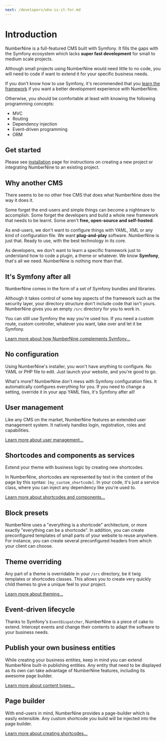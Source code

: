 ```yaml
---
next: /developers/who-is-it-for.md
---
```


# Introduction

NumberNine is a full-featured CMS built with Symfony.
It fills the gaps with the Symfony ecosystem which lacks **super fast development** for small to medium scale projects.

Although small projects using NumberNine would need little to no code, you will need to code if want to extend it for your specific business needs.

If you don't know how to use Symfony, it's recommended that you [learn the framework](https://symfony.com/doc/current/index.html) if you want a better
development experience with NumberNine.

Otherwise, you should be comfortable at least with knowing the following programming concepts:
* MVC
* Routing
* Dependency injection
* Event-driven programming
* ORM

## Get started

Please see [installation](/developers/installation.md) page for instructions on creating a new project or integrating NumberNine to an existing project.

## Why another CMS

There seems to be no other free CMS that does what NumberNine does the way it does it.

Some forget the end-users and simple things can become a nightmare to accomplish.
Some forget the developers and build a whole new framework that needs to be learnt.
Some aren't **free, open-source and self-hosted**.

As end-users, we don't want to configure things with YAML, XML or any kind of configuration file.
We want **plug-and-play** software. NumberNine is just that. Ready to use, with the best technology in its core.

As developers, we don't want to learn a specific framework just to understand how to code a plugin, a theme or whatever.
We know **Symfony**, that's all we need. NumberNine is nothing more than that.

## It's Symfony after all

NumberNine comes in the form of a set of Symfony bundles and libraries.

Although it takes control of some key aspects of the framework such as the security layer, your directory structure
don't include code that isn't yours. NumberNine gives you an empty `/src` directory for you to work in.

You can still use Symfony the way you're used too. If you need a custom route, custom controller, whatever you want,
take over and let it be Symfony.

[Learn more about how NumberNine complements Symfony...](/developers/architecture/symfony.md)

## No configuration

Using NumberNine's installer, you won't have anything to configure.
No YAML or PHP file to edit. Just launch your website, and you're good to go.

What's more? NumberNine don't mess with Symfony configuration files.
It automatically configures everything for you. If you need to change a setting, override it
in your app YAML files, it's Symfony after all!

## User management

Like any CMS on the market, NumberNine features an extended user management system.
It natively handles login, registration, roles and capabilities.

[Learn more about user management...](/developers/architecture/user-management.md)

## Shortcodes and components as services

Extend your theme with business logic by creating new shortcodes.

In NumberNine, shortcodes are represented by text in the content of the page by this syntax:
`[my_custom_shortcode]`.
In your code, it's just a service class, where you can inject any dependency like you're used to.

[Learn more about shortcodes and components...](/developers/architecture/theming.md#components)

## Block presets

NumberNine uses a "everything is a shortcode" architecture, or more exactly "everything can be a shortcode".
In addition, you can create preconfigured templates of small parts of your website to reuse anywhere.
For instance, you can create several preconfigured headers from which your client can choose.

## Theme overriding

Any part of a theme is overridable in your `/src` directory, be it twig templates or shortcodes classes.
This allows you to create very quickly child themes to give a unique feel to your project.

[Learn more about theming...](/developers/architecture/theming.md)

## Event-driven lifecycle

Thanks to Symfony's `EventDispatcher`, NumberNine is a piece of cake to extend. Intercept events and change
their contents to adapt the software to your business needs.

## Publish your own business entities

While creating your business entities, keep in mind you can extend NumberNine built-in publishing entities.
Any entity that need to be displayed as its own can take advantage of NumberNine features, including
its awesome page builder.

[Learn more about content types...](/developers/architecture/content-types.md)

## Page builder

With end-users in mind, NumberNine provides a page-builder which is easily extensible.
Any custom shortcode you build will be injected into the page builder.

[Learn more about creating shortcodes...](/developers/howto/theming/create-a-shortcode.md)
